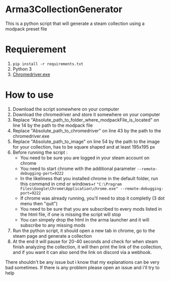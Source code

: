# Arma3CollectionGenerator
This is a python script that will generate a steam collection using a modpack preset file

# Requierement
1. ```pip install -r requirements.txt```
2. Python 3
3. [Chromedriver.exe](https://chromedriver.chromium.org/downloads)

# How to use
1. Download the script somewhere on your computer
2. Download the chromedriver and store it somewhere on your computer
3. Replace "Absolute_path_to_folder_where_modpackFile_is_located" on line 14 by the path to the modpack file
4. Replace "Absolute_path_to_chromedriver" on line 43 by the path to the chromedriver.exe
5. Replace "Absolute_path_to_image" on line 54 by the path to the image for your collection, has to be square shaped and at least 195x195 px
6. Before running the script :
    - You need to be sure you are logged in your steam account on chrome
    - You need to start chrome with the additional parameter ```--remote-debugging-port=9222```
    - In the likeliness that you installed chrome in the default folder, run this command in cmd or windows+r ```"C:\Program Files\Google\Chrome\Application\chrome.exe" --remote-debugging-port=9222```
    - If chrome was already running, you'll need to stop it completly (3 dot menu then "quit")
    - You need to be sure that you are subscribed to every mods listed in the html file, if one is missing the script will stop
    - You can simpely drop the html in the arma launcher and it will subscribe to any missing mods
8. Run the python script, it should open a new tab in chrome, go to the steam page and generate a collection
9. At the end it will pause for 20-40 seconds and check for when steam finish analyzing the collection, it will then print the link of the collection, and if you want it can also send the link on discord via a webhook.


There shouldn't be any issue but i know that my explanations can be very bad sometimes.
If there is any problem please open an issue and i'll try to help
